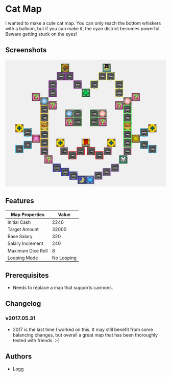# Cat Map

I wanted to make a cute cat map.
You can only reach the bottom whiskers with a balloon, but if you can make it, the cyan district becomes powerful.
Beware getting stuck on the eyes!

## Screenshots

![cat.frb](cat.png)

## Features

| Map Properties    | Value      |
| ----------------- | ---------- |
| Initial Cash      | 2240       |
| Target Amount     | 32000      | 
| Base Salary       | 320        | 
| Salary Increment  | 240        | 
| Maximum Dice Roll | 8          | 
| Looping Mode      | No Looping | 

## Prerequisites

- Needs to replace a map that supports cannons.

## Changelog

### v2017.05.31
- 2017 is the last time I worked on this. It may still benefit from some balancing changes, but overall a great map that has been thoroughly tested with friends. :-)

## Authors

- Logg
